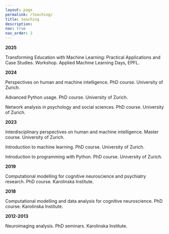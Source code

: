 ```yaml
---
layout: page
permalink: /teaching/
title: teaching
description: 
nav: true
nav_order: 2
---
```


**2025**

Transforming Education with Machine Learning: Practical Applications and Case Studies. Workshop. Applied Machine Learning Days, EPFL.

**2024**

Perspectives on human and machine intelligence. PhD course. University of Zurich.  

Advanced Python usage. PhD course. University of Zurich. 

Network analysis in psychology and social sciences. PhD course. University of Zurich. 

**2023** 

Interdisciplinary perspectives on human and machine intelligence. Master course. University of Zurich.

Introduction to machine learning. PhD course. University of Zurich. 

Introduction to programming with Python. PhD course. University of Zurich. 

**2019**

Computational modelling for cognitive neuroscience and psychiatry research. PhD course. Karolinska Institute. 

**2018** 

Computational modelling and data analysis for cognitive neuroscience. PhD course. Karolinska Institute. 

**2012-2013**

Neuroimaging analysis. PhD seminars. Karolinska Institute. 
